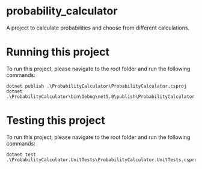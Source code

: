 # probability_calculator
A project to calculate probabilities and choose from different calculations.

# Running this project
To run this project, please navigate to the root folder and run the following commands:
```
dotnet publish .\ProbabilityCalculator\ProbabilityCalculator.csproj
dotnet .\ProbabilityCalculator\bin\Debug\net5.0\publish\ProbabilityCalculator.dll
```

# Testing this project
To run this project, please navigate to the root folder and run the following commands:

```
dotnet test .\ProbabilityCalculator.UnitTests\ProbabilityCalculator.UnitTests.csproj
```